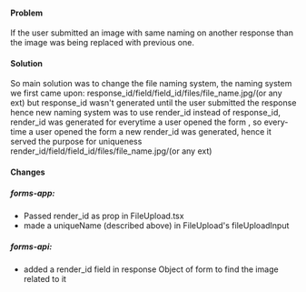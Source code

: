 #### Problem
If the user submitted an image with same naming on another response than the image was being replaced with previous one.

#### Solution
So main solution was to change the file naming system, the naming system we first came upon:
response_id/field/field_id/files/file_name.jpg/(or any ext)
but response_id wasn't generated until the user submitted the response hence new naming system was to use render_id instead of response_id, render_id was generated for everytime a user opened the form , so every-time a user opened the form a new render_id was generated, hence it served the purpose for uniqueness
render_id/field/field_id/files/file_name.jpg/(or any ext)

#### Changes
##### forms-app:
- Passed render_id as prop in FileUpload.tsx
- made a uniqueName (described above) in FileUpload's fileUploadInput
##### forms-api:
- added a render_id field in response Object of form to find the image related to it

